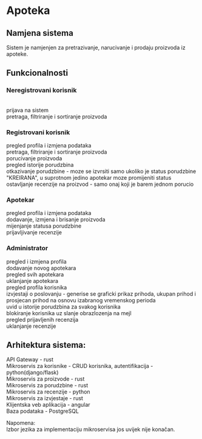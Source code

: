 
# Apoteka

## Namjena sistema 

Sistem je namjenjen za pretrazivanje, narucivanje i prodaju proizvoda iz apoteke.

## Funkcionalnosti

### Neregistrovani korisnik<br>
<br>prijava na sistem
<br>pretraga, filtriranje i sortiranje proizvoda 

### Registrovani korisnik<br>
pregled profila i izmjena podataka<br>
pretraga, filtriranje i sortiranje proizvoda<br>
porucivanje proizvoda<br>
pregled istorije porudzbina<br>
otkazivanje porudzbine - moze se izvrsiti samo ukoliko je status porudzbine "KREIRANA", u suprotnom jedino apotekar moze promijeniti status<br>
ostavljanje recenzije na proizvod - samo onaj koji je barem jednom porucio <br>

### Apotekar<br>
pregled profila i izmjena podataka<br>
dodavanje, izmjena i brisanje proizvoda<br>
mijenjanje statusa porudzbine<br>
prijavljivanje recenzije<br>

### Administrator
pregled i izmjena profila<br>
dodavanje novog apotekara<br>
pregled svih apotekara<br>
uklanjanje apotekara<br>
pregled profila korisnika<br>
izvjestaji o poslovanju - generise se graficki prikaz prihoda, ukupan prihod i prosjecan prihod na osnovu izabranog vremenskog perioda <br>
uvid u istorije porudzbina za svakog korisnika<br>
blokiranje korisnika uz slanje obrazlozenja na mejl<br>
pregled prijavljenih recenzija<br>
uklanjanje recenzije<br>


## Arhitektura sistema:<br>
API Gateway - rust<br>
Mikroservis za korisnike  - CRUD korisnika, autentifikacija - python(django/flask)<br>
Mikroservis za proizvode - rust<br>
Mikroservis za porudzbine - rust<br>
Mikroservis za recenzije - python<br>
Mikroservis za izvjestaje - rust<br>
Klijentska veb aplikacija - angular<br>
Baza podataka - PostgreSQL<br>

Napomena:<br>
Izbor jezika za implementaciju mikroservisa jos uvijek nije konačan.<br>
